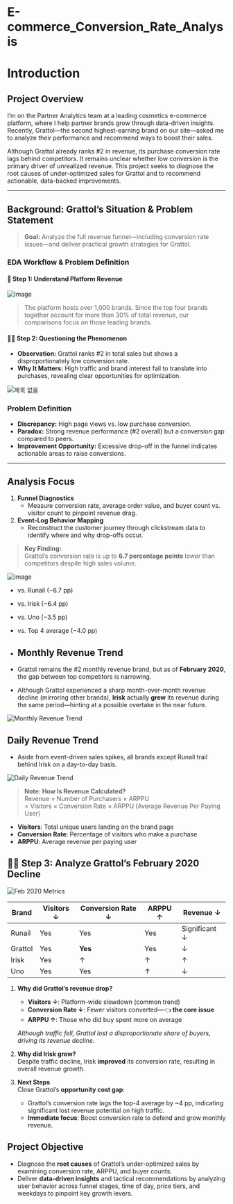 # E-commerce_Conversion_Rate_Analysis
# Introduction

## Project Overview
I’m on the Partner Analytics team at a leading cosmetics e-commerce platform, where I help partner brands grow through data-driven insights. Recently, Grattol—the second highest-earning brand on our site—asked me to analyze their performance and recommend ways to boost their sales.

Although Grattol already ranks #2 in revenue, its purchase conversion rate lags behind competitors. It remains unclear whether low conversion is the primary driver of unrealized revenue. This project seeks to diagnose the root causes of under-optimized sales for Grattol and to recommend actionable, data-backed improvements.

---

## Background: Grattol’s Situation & Problem Statement
  
> **Goal:** Analyze the full revenue funnel—including conversion rate issues—and deliver practical growth strategies for Grattol.

### EDA Workflow & Problem Definition

#### 👀 Step 1: Understand Platform Revenue

![image](https://github.com/user-attachments/assets/41e654a0-92c2-4dfb-b2b8-13d20cd31a0c)

> The platform hosts over 1,000 brands. Since the top four brands together account for more than 30% of total revenue, our comparisons focus on those leading brands.

#### 👀🧭 Step 2: Questioning the Phenomenon  
- **Observation:** Grattol ranks #2 in total sales but shows a disproportionately low conversion rate.  
- **Why It Matters:** High traffic and brand interest fail to translate into purchases, revealing clear opportunities for optimization.

![제목 없음](https://github.com/user-attachments/assets/2acc38c0-4402-49aa-8b72-90ffa058c77a)


### Problem Definition
- **Discrepancy:** High page views vs. low purchase conversion.  
- **Paradox:** Strong revenue performance (#2 overall) but a conversion gap compared to peers.  
- **Improvement Opportunity:** Excessive drop-off in the funnel indicates actionable areas to raise conversions.

---

## Analysis Focus
1. **Funnel Diagnostics**  
   - Measure conversion rate, average order value, and buyer count vs. visitor count to pinpoint revenue drag.  
2. **Event-Log Behavior Mapping**  
   - Reconstruct the customer journey through clickstream data to identify where and why drop-offs occur.

> **Key Finding:**  
> Grattol’s conversion rate is up to **6.7 percentage points** lower than competitors despite high sales volume.

![image](https://github.com/user-attachments/assets/6afb912f-44af-4019-85b4-05a3b225abd7)

- vs. Runail (−6.7 pp)  
- vs. Irisk (−6.4 pp)  
- vs. Uno (−3.5 pp)  
- vs. Top 4 average (−4.0 pp)

- ## Monthly Revenue Trend
- Grattol remains the #2 monthly revenue brand, but as of **February 2020**, the gap between top competitors is narrowing.
- Although Grattol experienced a sharp month-over-month revenue decline (mirroring other brands), **Irisk** actually **grew** its revenue during the same period—hinting at a possible overtake in the near future.

![Monthly Revenue Trend](images/monthly_revenue_trend.png)

## Daily Revenue Trend
- Aside from event-driven sales spikes, all brands except Runail trail behind Irisk on a day-to-day basis.

![Daily Revenue Trend](images/daily_revenue_trend.png)

> **Note: How Is Revenue Calculated?**  
> Revenue = Number of Purchasers × ARPPU  
> = Visitors × Conversion Rate × ARPPU (Average Revenue Per Paying User)

- **Visitors**: Total unique users landing on the brand page  
- **Conversion Rate**: Percentage of visitors who make a purchase  
- **ARPPU**: Average revenue per paying user

## 👀🧭 Step 3: Analyze Grattol’s February 2020 Decline

![Feb 2020 Metrics](images/feb_2020_metrics.png)

| Brand   | Visitors ↓ | Conversion Rate ↓ | ARPPU ↑ | Revenue ↓  |
|---------|------------|-------------------|---------|------------|
| Runail  | Yes        | Yes               | Yes     | Significant ↓ |
| Grattol | Yes        | **Yes**           | Yes     | ↓          |
| Irisk   | Yes        | ↑                 | ↑       | ↑          |
| Uno     | Yes        | Yes               | ↑       | ↓          |

1. **Why did Grattol’s revenue drop?**  
   - **Visitors ↓**: Platform-wide slowdown (common trend)  
   - **Conversion Rate ↓**: Fewer visitors converted—👈 **the core issue**  
   - **ARPPU ↑**: Those who did buy spent more on average  

   _Although traffic fell, Grattol lost a disproportionate share of buyers, driving its revenue decline._

2. **Why did Irisk grow?**  
   Despite traffic decline, Irisk **improved** its conversion rate, resulting in overall revenue growth.

3. **Next Steps**  
   Close Grattol’s **opportunity cost gap**:  
   - Grattol’s conversion rate lags the top-4 average by ~4 pp, indicating significant lost revenue potential on high traffic.  
   - **Immediate focus**: Boost conversion rate to defend and grow monthly revenue.

## Project Objective
- Diagnose the **root causes** of Grattol’s under-optimized sales by examining conversion rate, ARPPU, and buyer counts.  
- Deliver **data-driven insights** and tactical recommendations by analyzing user behavior across funnel stages, time of day, price tiers, and weekdays to pinpoint key growth levers.

